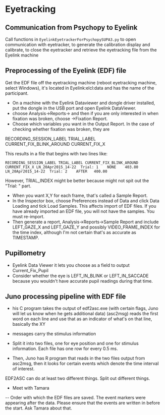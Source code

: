 Eyetracking
==============

## Communication from Psychopy to Eyelink

Call functions in `EyelinkEyetrackerForPsychopySUPA3.py` to open communication with eyetracker, to generate the calibration display and calibrate, to close the eyetracker and retrieve the eyetracking file from the Eyelink machine

## Preprocessing of the Eyelink (EDF) file

Get the EDF file off the eyetracking machine (reboot eyetracking machine, select Windows), it's located in Eyelink:elcl:data and has the name of the participant.

- On a machine with the Eyelink Dataviewer and dongle driver installed, put the dongle in the USB port and open Eyelink DataViewer.
- choose Analysis->Reports-> and then if you are only interested in when fixation was broken, choose ->Fixation Report.
- Choose which variables you want in the Output Report. In the case of checking whether fixation was broken, they are

RECORDING_SESSION_LABEL 	TRIAL_LABEL	CURRENT_FIX_BLINK_AROUND	CURRENT_FIX_X

This results in a file that begins with two lines like:

`
RECORDING_SESSION_LABEL	TRIAL_LABEL	CURRENT_FIX_BLINK_AROUND	CURRENT_FIX_X
LN_20Apr2015_14-22	Trial: 1	NONE	403.80
LN_20Apr2015_14-22	Trial: 2	AFTER	400.00
`

However, TRIAL_INDEX might be better because might not spit out the "Trial: " part.

- When you want X,Y for each frame, that's called a Sample Report. 
- In the Inspector box, choose Preferences instead of Data and click Data Loading and tick Load Samples. This affects import of EDF files. If you have already imported an EDF file, you will not have the samples. You must re-import.
- Then generate a report, Analysis->Reports->Sample Report and include LEFT_GAZE_X and LEFT_GAZE_Y and possibly VIDEO_FRAME_INDEX for the time index, although I'm not certain that's as accurate as TIMESTAMP.

## Pupillometry

- Eyelink Data Viewer it lets you choose as a field to output Current_Fix_Pupil
- Consider whether the eye is LEFT_IN_BLINK or LEFT_IN_SACCADE because you wouldn't have accurate pupil readings during that time.

## Juno processing pipeline with EDF file
- his C program takes the output of edf2asc.exe (with certain flags, Juno will let us know when he gets additional data)
 (asc2msg) reads the first word on each line and use that as an indicator of what's on that line, basically the XY
- messages carry the stimulus information
- Split it into two files, one for eye position and one for stimulus information. Each file has one row for every 0.5 ms.

- Then, Juno has R program that reads in the two files output from asc2msg, then it looks for certain events which denote the time interval of interest.

EDF2ASC can do at least two different things. Split out different things.

- Meet with Tamara

-- Order with which the EDF files are saved. The event markers were appearing after the data. Please ensure that the events are written in before the start. Ask Tamara about that.
